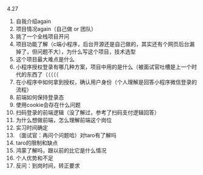 4.27
1. 自我介绍again
2. 项目情况again（自己做 or 团队）
3. 挑了一个全栈项目开问
4. 项目功能了解（c端小程序，后台开源还是自己做的，其实还有个网页后台漏掉了，但问题不大），为什么写这个项目，技术选型
5. 这个项目最大难点是什么
6. 小程序授权登录有哪几种方案，项目中用的是什么（被面试官吐槽是上一个时代的东西了（（（（（
7. 在小程序中如何拿到授权，确认用户身份（个人理解是回答小程序微信登录的流程）
8. 前端如何保持登录态
9. 使用cookie会存在什么问题
10. 扫码登录的前端逻辑（没了解过，参考了扫码支付逻辑回答）
11. 为什么想做前端，怎么理解前端这个岗位
12. 实习时间确定
13. （面试官：再问个问题哈）对taro有了解吗
14. taro的限制和缺点
15. 鸿蒙了解吗，跟以前的比它是什么情况
16. 个人优势和不足
17. 反问：到岗时间，转正要求